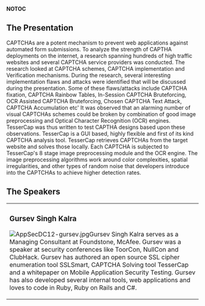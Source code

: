 <noinclude></noinclude> __NOTOC__

## The Presentation

CAPTCHAs are a potent mechanism to prevent web applications against
automated form submissions. To analyze the strength of CAPTHA
deployments on the internet, a research spanning hundreds of high
traffic websites and several CAPTCHA service providers was conducted.
The research looked at CAPTCHA schemes, CAPTCHA implementation and
Verification mechanisms. During the research, several interesting
implementation flaws and attacks were identified that will be discussed
during the presentation. Some of these flaws/attacks include CAPTCHA
fixation, CAPTCHA Rainbow Tables, In-Session CAPTCHA Bruteforcing, OCR
Assisted CAPTCHA Bruteforcing, Chosen CAPTCHA Text Attack, CAPTCHA
Accumulation etc'
It was observed that an alarming number of visual CAPTCHAs schemes could
be broken by combination of good image preprocessing and Optical
Character Recognition (OCR) engines. TesserCap was thus written to test
CAPTHA designs based upon these observations.
TesserCap is a GUI based, highly flexible and first of its kind CAPTCHA
analysis tool. TesserCap retrieves CAPTCHAs from the target website and
solves those locally. Each CAPTCHA is subjected to TesserCap's 8 stage
image preprocessing module and the OCR engine. The image preprocessing
algorithms work around color complexities, spatial irregularities, and
other types of random noise that developers introduce into the CAPTCHAs
to achieve higher detection rates.

## The Speakers

<table>

<tr>

<td>

### Gursev Singh Kalra

![AppSecDC12-gursev.jpg](AppSecDC12-gursev.jpg
"AppSecDC12-gursev.jpg")Gursev Singh Kalra serves as a Managing
Consultant at Foundstone, McAfee. Gursev was a speaker at security
conferences like ToorCon, NullCon and ClubHack. Gursev has authored an
open source SSL cipher enumeration tool SSLSmart, CAPTCHA Solving tool
TesserCap and a whitepaper on Mobile Application Security Testing.
Gursev has also developed several internal tools, web applications and
loves to code in Ruby, Ruby on Rails and C\#.

</td>

</tr>

</table>

<noinclude></noinclude>